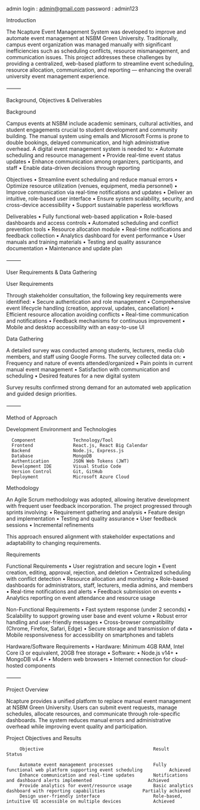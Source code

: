 admin login :  admin@gmail.com 
password : admin123


Introduction

The Ncapture Event Management System was developed to improve and automate event management at NSBM Green University. Traditionally, campus event organization was managed manually with significant inefficiencies such as scheduling conflicts, resource mismanagement, and communication issues. This project addresses these challenges by providing a centralized, web-based platform to streamline event scheduling, resource allocation, communication, and reporting — enhancing the overall university event management experience.

⸻

Background, Objectives & Deliverables

Background

Campus events at NSBM include academic seminars, cultural activities, and student engagements crucial to student development and community building. The manual system using emails and Microsoft Forms is prone to double bookings, delayed communication, and high administrative overhead. A digital event management system is needed to:
	•	Automate scheduling and resource management
	•	Provide real-time event status updates
	•	Enhance communication among organizers, participants, and staff
	•	Enable data-driven decisions through reporting

Objectives
	•	Streamline event scheduling and reduce manual errors
	•	Optimize resource utilization (venues, equipment, media personnel)
	•	Improve communication via real-time notifications and updates
	•	Deliver an intuitive, role-based user interface
	•	Ensure system scalability, security, and cross-device accessibility
	•	Support sustainable paperless workflows

Deliverables
	•	Fully functional web-based application
	•	Role-based dashboards and access controls
	•	Automated scheduling and conflict prevention tools
	•	Resource allocation module
	•	Real-time notifications and feedback collection
	•	Analytics dashboard for event performance
	•	User manuals and training materials
	•	Testing and quality assurance documentation
	•	Maintenance and update plan

⸻

User Requirements & Data Gathering

User Requirements

Through stakeholder consultation, the following key requirements were identified:
	•	Secure authentication and role management
	•	Comprehensive event lifecycle handling (creation, approval, updates, cancellation)
	•	Efficient resource allocation avoiding conflicts
	•	Real-time communication and notifications
	•	Feedback mechanisms for continuous improvement
	•	Mobile and desktop accessibility with an easy-to-use UI

Data Gathering

A detailed survey was conducted among students, lecturers, media club members, and staff using Google Forms. The survey collected data on:
	•	Frequency and nature of events attended/organized
	•	Pain points in current manual event management
	•	Satisfaction with communication and scheduling
	•	Desired features for a new digital system

Survey results confirmed strong demand for an automated web application and guided design priorities.

⸻

Method of Approach

Development Environment and Technologies


      Component              Technology/Tool
      Frontend               React.js, React Big Calendar
      Backend                Node.js, Express.js
      Database               MongoDB
      Authentication         JSON Web Tokens (JWT)
      Development IDE        Visual Studio Code
      Version Control        Git, GitHub
      Deployment             Microsoft Azure Cloud


Methodology

An Agile Scrum methodology was adopted, allowing iterative development with frequent user feedback incorporation. The project progressed through sprints involving:
	•	Requirement gathering and analysis
	•	Feature design and implementation
	•	Testing and quality assurance
	•	User feedback sessions
	•	Incremental refinements

This approach ensured alignment with stakeholder expectations and adaptability to changing requirements.

Requirements

Functional Requirements
	•	User registration and secure login
	•	Event creation, editing, approval, rejection, and deletion
	•	Centralized scheduling with conflict detection
	•	Resource allocation and monitoring
	•	Role-based dashboards for administrators, staff, lecturers, media admins, and members
	•	Real-time notifications and alerts
	•	Feedback submission on events
	•	Analytics reporting on event attendance and resource usage

Non-Functional Requirements
	•	Fast system response (under 2 seconds)
	•	Scalability to support growing user base and event volume
	•	Robust error handling and user-friendly messages
	•	Cross-browser compatibility (Chrome, Firefox, Safari, Edge)
	•	Secure storage and transmission of data
	•	Mobile responsiveness for accessibility on smartphones and tablets

Hardware/Software Requirements
	•	Hardware: Minimum 4GB RAM, Intel Core i3 or equivalent, 20GB free storage
	•	Software:
	•	Node.js v14+
	•	MongoDB v4.4+
	•	Modern web browsers
	•	Internet connection for cloud-hosted components

⸻

Project Overview

Ncapture provides a unified platform to replace manual event management at NSBM Green University. Users can submit event requests, manage schedules, allocate resources, and communicate through role-specific dashboards. The system reduces manual errors and administrative overhead while improving event quality and participation.

Project Objectives and Results


         Objective                                         Result                                                              Status

         Automate event management processes               Fully functional web platform supporting event scheduling          Achieved
         Enhance communication and real-time updates       Notifications and dashboard alerts implemented                     Achieved
         Provide analytics for event/resource usage        Basic analytics dashboard with reporting capabilities              Partially achieved
         Design user-friendly interface                    Role-based, intuitive UI accessible on multiple devices            Achieved

